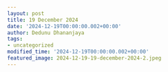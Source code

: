 ```yaml
---
layout: post
title: 19 December 2024
date: '2024-12-19T00:00:00.002+00:00'
author: Dedunu Dhananjaya
tags:
- uncategorized
modified_time: '2024-12-19T00:00:00.002+00:00'
featured_image: 2024-12-19-19-december-2024-2.jpeg
---
```


